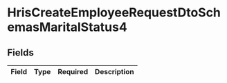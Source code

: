 # HrisCreateEmployeeRequestDtoSchemasMaritalStatus4


## Fields

| Field       | Type        | Required    | Description |
| ----------- | ----------- | ----------- | ----------- |
